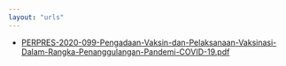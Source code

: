 ```yaml
---
layout: "urls"
---
```

* [PERPRES-2020-099-Pengadaan-Vaksin-dan-Pelaksanaan-Vaksinasi-Dalam-Rangka-Penanggulangan-Pandemi-COVID-19.pdf](PERPRES-2020-099-Pengadaan-Vaksin-dan-Pelaksanaan-Vaksinasi-Dalam-Rangka-Penanggulangan-Pandemi-COVID-19.pdf)
